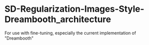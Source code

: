 # SD-Regularization-Images-Style-Dreambooth_architecture
For use with fine-tuning, especially the current implementation of "Dreambooth"
